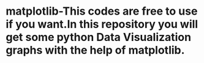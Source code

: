 # matplotlib-This codes are free to use if you want.In this repository you will get some python Data Visualization graphs with the help of matplotlib.
